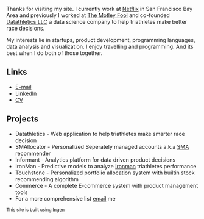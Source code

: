 <!--
{
  "layout": "page",
  "permalink": "/"
}
-->

Thanks for visiting my site. I currently work at [Netflix](http://www.netflix.com) in San Francisco Bay Area and previously I worked at [The Motley Fool](http://www.glassdoor.com/Overview/Working-at-Motley-Fool-EI_IE10051.11,22.htm) and co-founded [Datathletics LLC]() a data science company to help triathletes make better race decisions.

My interests lie in startups, product development, programming languages, data analysis and visualization. I enjoy travelling and programming. And its best when I do both of those together.


## Links

* [E-mail](mailto:cabhishek@gmail.com)
* [LinkedIn](http://www.linkedin.com/in/abhishekkapatkar/)
* [CV](https://www.dropbox.com/s/evbimpo8ttzcb83/ABHISHEK%20KAPATKAR_SDE.docx?dl=0)

## Projects

* Datathletics - Web application to help triathletes make smarter race decision
* SMAllocator  - Personalized Seperately managed accounts a.k.a [SMA](http://en.wikipedia.org/wiki/Separately_managed_account) recommender
* Informant    - Analytics platform for data driven product decisions
* IronMan      - Predictive models to analyze [Ironman](http://www.ironman.com/) triathletes performance
* Touchstone   - Personalized portfolio allocation system with builtin stock recommending algorithm
* Commerce     - A complete E-commerce system with product management tools
* For a more comprehensive list [email](mailto:cabhishek@gmail.com) me

<sub>This site is built using [Ingen](https://github.com/philipwalton/ingen)</sub>



